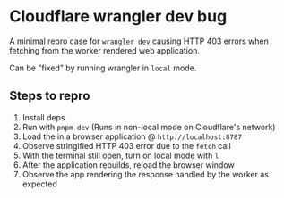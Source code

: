 # Cloudflare wrangler dev bug

A minimal repro case for `wrangler dev` causing HTTP 403 errors when fetching from the worker rendered web application.

Can be "fixed" by running wrangler in `local` mode.

## Steps to repro

1. Install deps
2. Run with `pnpm dev` (Runs in non-local mode on Cloudflare's network)
3. Load the in a browser application @ `http://localhost:8787`
4. Observe stringified HTTP 403 error due to the `fetch` call
5. With the terminal still open, turn on local mode with `l`
6. After the application rebuilds, reload the browser window
7. Observe the app rendering the response handled by the worker as expected
